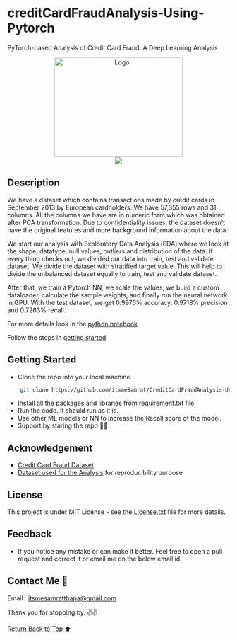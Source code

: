 # creditCardFraudAnalysis-Using-Pytorch

PyTorch-based Analysis of Credit Card Fraud: A Deep Learning Analysis

<div align="center">
    <a href="https://github.com/itsmeSamrat" target="_blank">
        <img src="https://images.unsplash.com/photo-1631528754981-dcbce4d4d652?ixlib=rb-4.0.3&ixid=MnwxMjA3fDB8MHxwaG90by1wYWdlfHx8fGVufDB8fHx8&auto=format&fit=crop&w=1471&q=80" 
        alt="Logo" width="290" height="225">
    </a>
</div>

<div align="center">
<img src=" https://readme-typing-svg.demolab.com?font=Fira+Code&duration=2000&pause=100&center=true&vCenter=true&multiline=true&width=650&height=100&lines=Credit+Card+Fraud+Analysis+Using+Pytorch;PyTorch-based+Analysis+of+Credit+Card+Fraud;A+Deep+Learning+Analysis ">
</div>

## Description

We have a dataset which contains transactions made by credit cards in September 2013 by European cardholders. We have 57,355 rows and 31 columns. All the columns we have are in numeric form which was obtained after PCA transformation. Due to confidentiality issues, the dataset doesn't have the original features and more background information about the data.

We start our analysis with Exploratory Data Analysis (EDA) where we look at the shape, datatype, null values, outliers and distribution of the data. If every thing checks out, we divided our data into train, test and validate dataset. We divide the dataset with stratified target value. This will help to divide the unbalanced dataset equally to train, test and validate dataset.

After that, we train a Pytorch NN, we scale the values, we build a custom dataloader, calculate the sample weights, and finally run the neural network in GPU. With the test dataset, we get 0.9976% accuracy, 0.9718% precision and 0.7263% recall.

For more details look in the [python notebook](https://github.com/itsmeSamrat/CreditCardFraudAnalysis-Using-Pytorch/blob/main/Credit%20Card%20Fraud%20Analysis.ipynb)

Follow the steps in [getting started](#getting-started)

## Getting Started

- Clone the repo into your local machine.

```bash
    git clone https://github.com/itsmeSamrat/CreditCardFraudAnalysis-Using-Pytorch.git
```

- Install all the packages and libraries from requirement.txt file
- Run the code. It should run as it is.
- Use other ML models or NN to increase the Recall score of the model.
- Support by staring the repo 🙂😁.

## Acknowledgement

- [Credit Card Fraud Dataset](https://www.kaggle.com/datasets/mlg-ulb/creditcardfraud)
- [Dataset used for the Analysis](https://github.com/itsmeSamrat/CreditCardFraudAnalysis-Using-Pytorch/blob/main/CreditCardDataset.xlsx) for reproducibility purpose

## License

This project is under MIT License - see the [License.txt](https://github.com/itsmeSamrat/CreditCardFraudAnalysis-Using-Pytorch/blob/main/license.txt) file for more details.

## Feedback

- If you notice any mistake or can make it better. Feel free to open a pull request and correct it or email me on the below email id.

## Contact Me 📨

Email : [itsmesamratthapa@gmail.com](mailto:itsmesamratthapa@gmail.com)

Thank you for stopping by. ✌️✌️

<!-- Back to the top -->

[Return Back to Top ⬆️](#getting-started)
